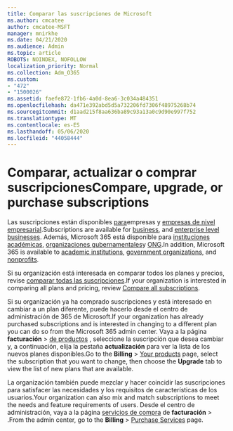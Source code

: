 ```yaml
---
title: Comparar las suscripciones de Microsoft
ms.author: cmcatee
author: cmcatee-MSFT
manager: mnirkhe
ms.date: 04/21/2020
ms.audience: Admin
ms.topic: article
ROBOTS: NOINDEX, NOFOLLOW
localization_priority: Normal
ms.collection: Adm_O365
ms.custom:
- "472"
- "1500026"
ms.assetid: faefe872-1fb6-4a0d-8ea6-3c034a484351
ms.openlocfilehash: da471e392abd5d5a732206fd7306f48975268b74
ms.sourcegitcommit: d1aad215f8aa636ba89c93a13a0c9d90e997f752
ms.translationtype: MT
ms.contentlocale: es-ES
ms.lasthandoff: 05/06/2020
ms.locfileid: "44058444"
---
```

# <a name="compare-upgrade-or-purchase-subscriptions"></a><span data-ttu-id="c28c9-102">Comparar, actualizar o comprar suscripciones</span><span class="sxs-lookup"><span data-stu-id="c28c9-102">Compare, upgrade, or purchase subscriptions</span></span>
  
<span data-ttu-id="c28c9-103">Las suscripciones están disponibles [para](https://products.office.com/compare-all-microsoft-office-products?tab=2)empresas y [empresas de nivel empresarial](https://products.office.com/business/compare-more-office-365-for-business-plans).</span><span class="sxs-lookup"><span data-stu-id="c28c9-103">Subscriptions are available for [business](https://products.office.com/compare-all-microsoft-office-products?tab=2), and [enterprise level businesses](https://products.office.com/business/compare-more-office-365-for-business-plans).</span></span> <span data-ttu-id="c28c9-104">Además, Microsoft 365 está disponible para [instituciones académicas](https://products.office.com/academic/compare-office-365-education-plans), [organizaciones gubernamentales](https://products.office.com/government/compare-office-365-government-plans)y [ONG](https://products.office.com/nonprofit/office-365-nonprofit-plans-and-pricing?tab=1).</span><span class="sxs-lookup"><span data-stu-id="c28c9-104">In addition, Microsoft 365 is available to [academic institutions](https://products.office.com/academic/compare-office-365-education-plans), [government organizations](https://products.office.com/government/compare-office-365-government-plans), and [nonprofits](https://products.office.com/nonprofit/office-365-nonprofit-plans-and-pricing?tab=1).</span></span>
  
<span data-ttu-id="c28c9-105">Si su organización está interesada en comparar todos los planes y precios, revise [comparar todas las suscripciones](https://products.office.com/business/compare-more-office-365-for-business-plans).</span><span class="sxs-lookup"><span data-stu-id="c28c9-105">If your organization is interested in comparing all plans and pricing, review [Compare all subscriptions](https://products.office.com/business/compare-more-office-365-for-business-plans).</span></span>
  
<span data-ttu-id="c28c9-106">Si su organización ya ha comprado suscripciones y está interesado en cambiar a un plan diferente, puede hacerlo desde el centro de administración de 365 de Microsoft.</span><span class="sxs-lookup"><span data-stu-id="c28c9-106">If your organization has already purchased subscriptions and is interested in changing to a different plan you can do so from the Microsoft 365 admin center.</span></span> <span data-ttu-id="c28c9-107">Vaya a la página **facturación** \> [de productos](https://go.microsoft.com/fwlink/p/?linkid=842054) , seleccione la suscripción que desea cambiar y, a continuación, elija la pestaña **actualización** para ver la lista de los nuevos planes disponibles.</span><span class="sxs-lookup"><span data-stu-id="c28c9-107">Go to the **Billing** \> [Your products](https://go.microsoft.com/fwlink/p/?linkid=842054) page, select the subscription that you want to change, then choose the **Upgrade** tab to view the list of new plans that are available.</span></span>
  
<span data-ttu-id="c28c9-108">La organización también puede mezclar y hacer coincidir las suscripciones para satisfacer las necesidades y los requisitos de características de los usuarios.</span><span class="sxs-lookup"><span data-stu-id="c28c9-108">Your organization can also mix and match subscriptions to meet the needs and feature requirements of users.</span></span> <span data-ttu-id="c28c9-109">Desde el centro de administración, vaya a la página [servicios de compra](https://go.microsoft.com/fwlink/p/?linkid=868433) de **facturación** \> .</span><span class="sxs-lookup"><span data-stu-id="c28c9-109">From the admin center, go to the **Billing** \> [Purchase Services](https://go.microsoft.com/fwlink/p/?linkid=868433) page.</span></span>